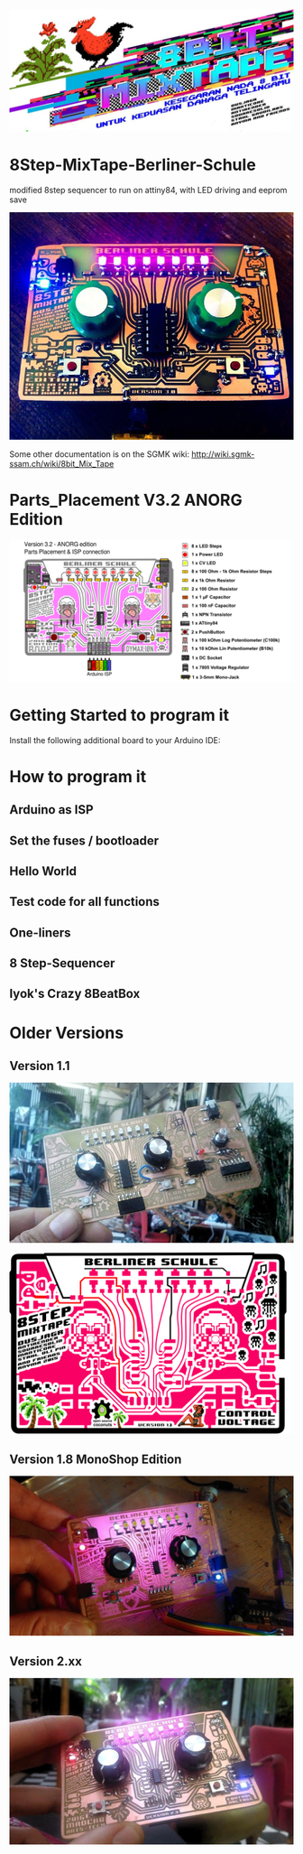 ![8Bit MixTapeBanner](https://raw.githubusercontent.com/8BitMixtape/8Step-MixTape-Berliner-Schule/master/images/8BitMixtape_banner_ade.jpg)

# 8Step-MixTape-Berliner-Schule
modified 8step sequencer to run on attiny84, with LED driving and eeprom save

![Berliner-Schule_V30](https://raw.githubusercontent.com/8BitMixtape/8Step-MixTape-Berliner-Schule/master/images/800px-8-step_Mixtape.jpg)

Some other documentation is on the SGMK wiki: http://wiki.sgmk-ssam.ch/wiki/8bit_Mix_Tape

# Parts_Placement V3.2 ANORG Edition

![Parts_Placement V3.2 ANORG Edition](https://raw.githubusercontent.com/8BitMixtape/8Step-MixTape-Berliner-Schule/master/images/BerlinerSchule_V32_PartsPlacement.png)


# Getting Started to program it
Install the following additional board to your Arduino IDE:

# How to program it

## Arduino as ISP

## Set the fuses / bootloader

## Hello World

## Test code for all functions

## One-liners

## 8 Step-Sequencer

## Iyok's Crazy 8BeatBox

# Older Versions

## Version 1.1

![Berliner-Schule2](https://github.com/8BitMixtape/8Step-MixTape-Berliner-Schule/blob/master/images/Berliner-Schule_version_0-9.jpg?raw=true)

![Berliner-Schule](https://github.com/8BitMixtape/8Step-MixTape-Berliner-Schule/blob/master/images/Board-Berliner-Schule.png?raw=true)

## Version 1.8 MonoShop Edition

![Berliner-Schule_Monoshop](https://raw.githubusercontent.com/8BitMixtape/8Step-MixTape-Berliner-Schule/master/images/BerlinerSchule_in_pink_n.jpg)

## Version 2.xx

![Berliner-Schule3](https://raw.githubusercontent.com/8BitMixtape/8Step-MixTape-Berliner-Schule/master/images/BerlinerSchule_anyma.jpg)
